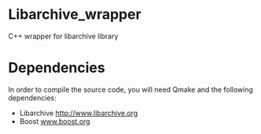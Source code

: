 # Libarchive_wrapper
C++ wrapper for libarchive library

# Dependencies
In order to compile the source code, you will need Qmake and the following dependencies:

* Libarchive http://www.libarchive.org
* Boost www.boost.org
